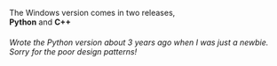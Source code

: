 The Windows version comes in two releases,
<br>
**Python** and **C++**

###### Wrote the Python version about 3 years ago when I was just a newbie. Sorry for the poor design patterns!
